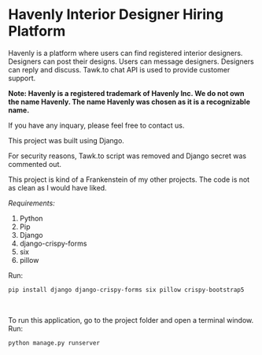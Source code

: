 # Havenly Interior Designer Hiring Platform
 
Havenly is a platform where users can find registered interior designers. Designers can post their designs. Users can message designers. Designers can reply and discuss. Tawk.to chat API is used to provide customer support.
 
 **Note: Havenly is a registered trademark of Havenly Inc. We do not own the name Havenly. The name Havenly was chosen as it is a recognizable name.**
 
 If you have any inquary, please feel free to contact us.

 This project was built using Django.

For security reasons, Tawk.to script was removed and Django secret was commented out.

This project is kind of a Frankenstein of my other projects. The code is not as clean as I would have liked.

<i>Requirements:</i>
1. Python
2. Pip
3. Django
4. django-crispy-forms
5. six
6. pillow

Run: <br>
```bash
pip install django django-crispy-forms six pillow crispy-bootstrap5
```

<br>

To run this application, go to the project folder and open a terminal window.
Run: <br>
```
python manage.py runserver
```

